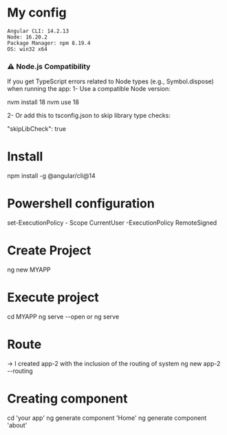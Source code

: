 # My config
    Angular CLI: 14.2.13
    Node: 16.20.2
    Package Manager: npm 8.19.4
    OS: win32 x64

### ⚠️ Node.js Compatibility
If you get TypeScript errors related to Node types (e.g., Symbol.dispose) when running the app:
1- Use a compatible Node version:

nvm install 18
nvm use 18

2- Or add this to tsconfig.json to skip library type checks:

"skipLibCheck": true

# Install
npm install -g @angular/cli@14

# Powershell configuration
set-ExecutionPolicy - Scope CurrentUser
-ExecutionPolicy RemoteSigned

# Create Project 
ng new MYAPP

# Execute project 
cd MYAPP 
ng serve --open or ng serve

# Route 
-> I created app-2 with the inclusion of the routing of system 
ng new app-2 --routing

# Creating component
cd 'your app'
ng generate component 'Home'
ng generate component 'about'
